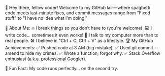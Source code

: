 👋 Hey there, fellow coder!
Welcome to my GitHub lair—where spaghetti code meets last-minute fixes, and commit messages range from "Fixed stuff" to "I have no idea what I'm doing."

🚀 About Me:
🔥 I break things so you don’t have to (you're welcome).
💻 I write code... sometimes it even works!
🤖 I talk to my computer more than to real people.
🛠️ I believe in "Ctrl + C, Ctrl + V" as a lifestyle.
🏆 My GitHub Achievements:
✅ Pushed code at 3 AM (big mistake).
✅ Used git commit --amend to hide my crimes.
✅ Wrote a function, forgot why.
✅ Stack Overflow enthusiast (a.k.a. professional Googler).

📢 Fun Fact:
My code runs perfectly... on the second try.
